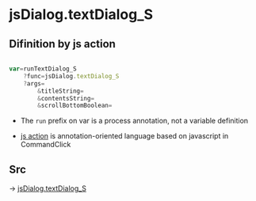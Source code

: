 # jsDialog.textDialog_S

## Difinition by js action

```js.js

var=runTextDialog_S
	?func=jsDialog.textDialog_S
	?args=
		&titleString=
		&contentsString=
		&scrollBottomBoolean=
```

- The `run` prefix on var is a process annotation, not a variable definition

- [js action](#) is annotation-oriented language based on javascript in CommandClick

## Src

-> [jsDialog.textDialog_S](https://github.com/puutaro/CommandClick/blob/master/app/src/main/java/com/puutaro/commandclick/fragment_lib/terminal_fragment/js_interface/dialog/JsDialog.kt#L124)


